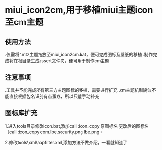miui_icon2cm,用于移植miui主题icon至cm主题
===========

使用方法
----------------
.仅需将*.mtz主题拖放至miui_icon2cm.bat，便可完成图标及壁纸的移植
.制作完成将在根目录生成assert文件夹，便可用于制作cm主题

注意事项
----------------
.工具并不能完成所有第三方主题图标的移植，需要进行扩充
.cm主题机制貌似不能直接根据包名识别有点蛋疼，所以只能手动补充

图标库扩充
----------------
1.进入tools目录修改icon.bat,添加call :icon_copy 原图标名 更改后的图标名 （call :icon_copy com.lbe.security.png lbe.png ）

2.修改tools\xml\appfilter.xml,添加方法不做介绍，一看就知道了
